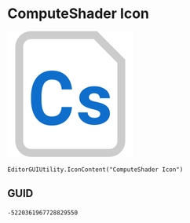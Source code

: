 # ComputeShader Icon
![](/img/ComputeShader%20Icon.png)

``` CSharp
EditorGUIUtility.IconContent("ComputeShader Icon")
```
## GUID
```
-5220361967728829550
```
